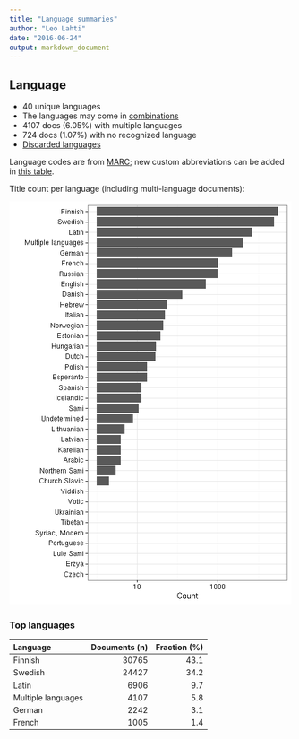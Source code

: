 ```yaml
---
title: "Language summaries"
author: "Leo Lahti"
date: "2016-06-24"
output: markdown_document
---
```


## Language

 * 40 unique languages
 * The languages may come in [combinations](output.tables/language_conversions.csv)
 * 4107 docs (6.05%) with multiple languages
 * 724 docs (1.07%) with no recognized language 
 * [Discarded languages](output.tables/language_discarded.csv)

Language codes are from [MARC](http://www.loc.gov/marc/languages/language_code.html); new custom abbreviations can be added in [this table](https://github.com/rOpenGov/bibliographica/blob/master/inst/extdata/language_abbreviations.csv).

Title count per language (including multi-language documents):

![plot of chunk summarylang](figure/summarylang-1.png)


### Top languages


|Language           | Documents (n)| Fraction (%)|
|:------------------|-------------:|------------:|
|Finnish            |         30765|         43.1|
|Swedish            |         24427|         34.2|
|Latin              |          6906|          9.7|
|Multiple languages |          4107|          5.8|
|German             |          2242|          3.1|
|French             |          1005|          1.4|

